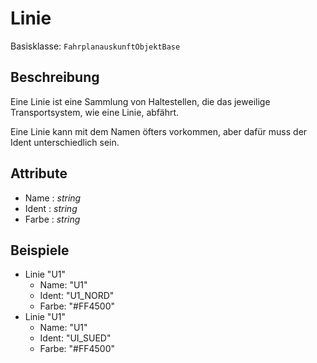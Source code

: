 # Linie

Basisklasse: `FahrplanauskunftObjektBase`

## Beschreibung

Eine Linie ist eine Sammlung von Haltestellen, die das jeweilige Transportsystem, wie eine Linie, abfährt.

Eine Linie kann mit dem Namen öfters vorkommen, aber dafür muss der Ident unterschiedlich sein.

## Attribute

* Name : *string*
* Ident : *string*
* Farbe : *string*

## Beispiele

* Linie "U1"
  * Name: "U1"
  * Ident: "U1_NORD"
  * Farbe: "#FF4500"
* Linie "U1"
  * Name: "U1"
  * Ident: "UI_SUED"
  * Farbe: "#FF4500"